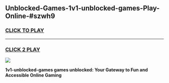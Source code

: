 
## Unblocked-Games-1v1-unblocked-games-Play-Online-#szwh9
<h3>
<a href="https://premium.freeplayer.one?title=1v1-unblocked-games&ref=27F">CLICK TO PLAY</a></h3>
<hr>

<h3>
<a href="https://premium.freeplayer.one?title=1v1-unblocked-games&ref=27F">CLICK 2 PLAY</a>
  
</h3>

<a href="https://premium.freeplayer.one?title=1v1-unblocked-games&ref=27F"><img src="https://clearcache.store/games.png"></a>


**1v1-unblocked-games games unblocked: Your Gateway to Fun and Accessible Online Gaming**
